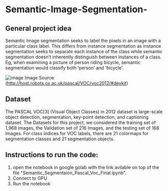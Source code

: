 # Semantic-Image-Segmentation-

## General project idea
Semantic Image segmentation seeks to label the pixels in an image with a particular class label. This differs from instance segmentation as instance segmentation seeks to separate each instance of the class while semantic segmentation doesn’t inherently distinguish between instances of a class. Eg, when examining a picture of person riding bicycle, semantic segmentation would classify both ‘person’ and 'bicycle'.

![image](https://user-images.githubusercontent.com/28123822/166157757-44c6cdd0-3d23-45fa-ad98-08e8bbacf170.png)
Image Source (http://host.robots.ox.ac.uk/pascal/VOC/voc2012/#devkit)

## Dataset
The PASCAL VOC[3] (Visual Object Classes) in 2012 dataset is large-scale object detection, segmentation, key-point detection, and captioning dataset. The Datasets for this project, we considered the training set of 1,968 images, the Validation set of 216 Images, and the testing set of 168 Images. For class indices for VOC labels, there are 21 colormaps for segmentation classes and 21 segmentation objects.

## Instructions to run the code:
1) open the notebook in google golab with the link avilable on top of the file "Semantic_Segmentaion_Pascal_Voc_Final.ipynb".
2) Connect to GPU 
3) Run the notebook
